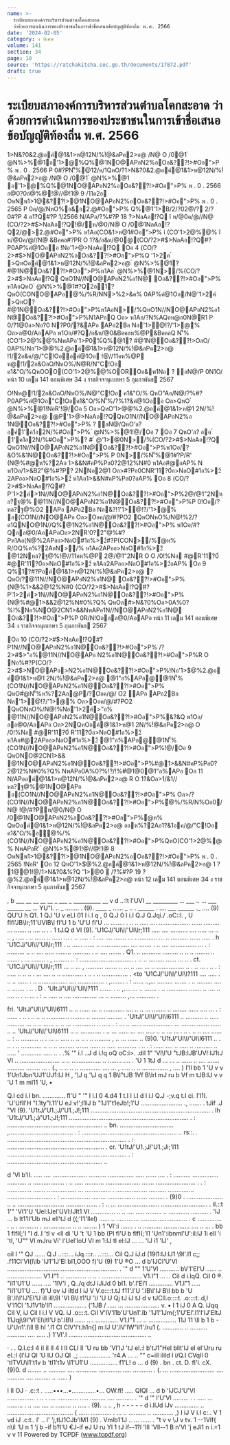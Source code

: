 ```yaml
---
name: >-
  ระเบียบสภาองค์การบริหารส่วนตำบลโคกสะอาด
  ว่าด้วยการดำเนินการของประชาชนในการเข้าชื่อเสนอข้อบัญญัติท้องถิ่น พ.ศ. 2566
date: '2024-02-05'
category: ง พิเศษ
volume: 141
section: 34
page: 10
source: 'https://ratchakitcha.soc.go.th/documents/17872.pdf'
draft: true
---
```


# ระเบียบสภาองค์การบริหารส่วนตำบลโคกสะอาด ว่าด้วยการดำเนินการของประชาชนในการเข้าชื่อเสนอข้อบัญญัติท้องถิ่น พ.ศ. 2566

1>N&?0&2.@อค์@1&1>ห@12N/%!ํ@&ลPค2>อ@ /N@ O /0@1 ํ @N%>%@1อ'1>@%Q%@1NO@APอN2%อOอ&??!>#Oอ">P% พ . 0 . 2566 P 0#?PN'็%@12/ค/1QหO/?1>N&?0&2.@อค์@1&1>ห@12N/%!ํ@&ลPค2>อ@ /N@ O /0@1 ํ @N%>%@1 อ'1>@%Q%@1NO@APอN2%อOอ&??!>#Oอ">P% พ . 0 . 2566 อ@0?0อํ@%@!@//@!1@ 9 /11ค2อ OหNพ1>1@&??!>@1NO@APอN2%อOอ&??!>#Oอ">P% พ . 0 . 2565 P 0ค/@/NหO%อ&อ2.@#Oอ">P% Q%@1'1>B/2/?02@/? 2/?0#?P 4 ค1?Q#?P 1/2566 N/APอ/?%#?P 18 $?%/@ค/ พ . 0 . 2566 @QหOํ@ห% 1>N&?0&2.@อค์@1&1>ห@12N/%!ํ@&ลPค2>อ@ /N@ O /0@1 ํ @N%>%@1อ'1>@%Q%@1NO@APอN2%อOอ&??!>#Oอ">P% พ . 0 . 2566 ? %?Q Oอ 1 1>N&?0&%?QN1?0/N@ ì 1>N&?0&2.@อค์@1&1>ห@12N/%!ํ@&ลPค2>อ@ /N@ O /0 @1 ํ @N%>%@1อ'1>@%Q%@1NO@APอN2%อOอ&??!>#Oอ">P% พ . 0 . 2566î Oอ 2 1>N&?0&%?QQหOQO&?ค?&!?QO!N/?%"? @/ ? %'1>@0N'็%!O%R' Oอ 3 Q%1>N&?0&%?Q ì Oอ&??!> î ห/@0ค/@//N@ Oอ&??!>#Oอ">P% ì 'ล? อค์1'ค1อ2N/%#Oอ">P% î ห/@0ค/@//N@ 'ล? อค์@1&1>ห@12N/%!ํ@&ลPค2>อ@ Oล>QหOห/@0ค/@/1//"@NO@ห%O@#?Pออค์@1&1>ห@12N/%!ํ@&ลPค2>อ@ @P'ล? อค์1'ค1อ 2N/%#Oอ">P%2?PQหON'็%(CO ํ @N%>%@1O#% ì (CO/?2>#$>NลAอ!?Q î ห/@0ค/@//N@ (CO/?2>#$>NลAอ!?Q!@/ห/@0/N@ O /0@1NลAอ!?Q2/@>2.@#Oอ">P% ห1Aอ(CO&1>ห@1#Oอ">P% ì (CO'1>2@%@% î ห/@0ค/@//N@ &Bคคล#?PR O 1?&/อ&ห/@0@(CO/?2>#$>NลAอ!?Q#?P0AP%คํ@1Oออ !Nอ'1>$@%2.@อค์@1&1>ห@12N/%!ํ@&ลPค2>อ@ QหO? #ํ@1N@Oอ&??!>#Oอ">P%ห1Aอ@1N>/% (CO/?2>#$>NลAอ!?Q Oอ 4 (CO/?2>#$>NO@APอN2%อOอ&??!>#Oอ">P%Q '1>2ค ์ >QหOอค์@1&1>ห@12N/%!ํ@&ลPค2>อ@ ํ @N%>%@1? #ํ@1N@Oอ&??!>#Oอ">P%ห1Aอ ํ @N%>%@1N>/%(CO/?2>#$>NลAอ!?Q QหO1N//NO@APอN2%อ1N@ Oอ&??!>#Oอ">P% ห1AอQหO ํ @N%>%@1#?Q2อ1? QหO(CONO@APอํ@%/%R/NN>%2>&ค% 0AP%คํ@1Oอ/N@'1>2ค์ >QหO? #ํ@1N@Oอ&??!>#Oอ">P%ห1AอN>/%QหO1N//NO@APอN2%อ1N@Oอ&??!>#Oอ">P%N1APอQ Oล> ห1Aอ/?N%AQอห@อ0N@R1 P 0/?1@0ล>Nอ?0 N?P0/?&APอ APอ2Bล Nล'1>ํ@!?/'1>@% Oล>ล@0/AอAPอ พ1Oอ/#?Q/อ&ห/@0&Bคคลห%@P&BคคลQ N'็%(CO'1>2@%@%NพAPอ'1>P0%์Q%@1? #ํ@1N@Oอ&??!>OลO/ 0AP%!Nอ'1>$@%2.@อค์@1&1>ห@12N/%!ํ@&ลPค2>อ@ O /0!%Nอห1Aอ2N#@R'11?0์  ห/@0อ>NลO#1อ%>2์ 2APออ>NลO#1อ%>2์ ห1Aอ1>&&N#คP%Pล0?2@12%N#0 !@/O&&#O@01>N&?0&%?Q QหO'1>$@%2.@อค์@1&1>ห@12N/%!ํ@&ลPค2>อ@ !1/2อ&ค/@/"C!Oออคํ@1Oอ !@//11คห%@P ห@!1/2อ&OลO/NหO%/N@R/N"C!Oอ ค1&"O/%QหOOO(CO'1>2@%@%OOROอ&พ1Nอ ? ลN@/P 0N1O/ หน้า 10 เลม 141 ตอนพิเศษ 34 ง ราชกิจจานุเบกษา 5 กุมภาพันธ 2567

O!Nห@!1/2อ&OลO/NหO%/N@"C!Oอ ค1&"O/% QหO"Aอ/N@/?%#?P0AP%คํ@1Oอ"C!Oอค1&"O/%N'็%/?%1?&คํ@1Oออ Oล>QหO ํ @N%>%@1!NอR'!@/Oอ 5 Oล>QหO'1>$@%2.@อค์@1&1>ห@12N/%!ํ@&ลPค2>อ@ /อ&ห/@0QหO'ล? อค์1'ค1อ2N/%#Oอ">P% ํ @N%>%@1QหO!@/ค/@/'1>2ค์อ(CO0AP%คํ@1Oอ Oอ 5 Q%@1? # ํ @1N@Oอ&??!>#Oอ">P%QหO'ล? อค ์ 1'ค1อ2N/%#Oอ">P%? # ํ @1N@ Oอ&??!>#Oอ">P%P 0! O อ/?2@1>2ํ@ค?Oล>N'็%R'!@/O&&#?Pํ@ห% Q% O อ&?ค?&@1'1>B/2.@#Oอ">P% 'ล? อค์1'ค1อ2N/%#Oอ">P%!Oอ? #ํ@1N@Oอ&??!>#Oอ">P%!@//11คห%@PQหOOลO/N21O .@0Q%2@/2>&/?% %?&O!N/?%#?PR O 1?&@11Oออ!@/Oอ 4 /11ค2อ ห@NหO%/N@>R/NOลO/N21O .@0Q%1>0>N/ล@ ? ลN@/QหO'ล? อค์1'ค1อ2N/%#Oอ">P%อ0@01>0>N/ล@!Nอ'1>$@%2.@อค์@1&1>ห@1 2N/%!ํ@&ลPค2>อ@ @P'1>$@%2.@อค์@1&1>ห@12N/%!ํ@&ลPค2>อ@ อ@>0@0QหON'็%1?R'OR O O!NN/APอ1//1>0>N/ล@#?P0@0OลO/!OอR/NN>%NO@2>&/?% #?Q%?Q @1? #ํ@1N@Oอ&??!>#Oอ">P% ? ลN@/ 0?R/N"Aอ/N@/?(ลN'็%@1NO@APอN2%อ1N@Oอ&??!>#Oอ">P% !@/ห/@0/N@ O /0@1NO@APอN2%อOอ&??!>#Oอ">P% Oอ 6 N/APอ'ล? อค ์ 1'ค1อ2N/%#Oอ">P%R O ? # ํ @1N@Oอ&??!>#Oอ">P%N21ON1?0&1Oอ0OลO/ QหOOO(CO'1>2@%@%1?&1N@Oอ&??!>#Oอ">P%NพAPอR' ํ @N%>%@1N>/%!NอR' ห1Aอห@(CO0AP%คํ@1Oอ '1>2ค์QหOอค์@1&1>ห@12N/%!ํ@&ลPค2>อ@ ํ @N%>%@1N>/%(CO/?2>#$>NลAอ!?QQหO1N//NO@APอN2%อ 1N@Oอ&??!>#Oอ">P% ? ลN@/QหO'ล? อค์1'ค1อ2N/%#Oอ">P% ํ @N%>%@1!@/Oอ 7 Oอ 7 QหO'ล? อค ์ 1'ค1อ2N/%#Oอ">P%? # ํ @'1>@0N>/%(CO/?2>#$>NลAอ!?Q QหO1N//NO@APอN2%อ1N@Oอ&??!>#Oอ">P%พ1Oอ/?&O%&1N@Oอ&??!>#Oอ">P% P 0N>/%N'็%@1#?P/R' (N@%#@ห%?2Aอ 1>&&N#คP%Pล0?2@12%N#0 ห1Aอ#@อAP% N พ1Oอ/1>&B2"@%#?P? 2NNอ2@1 Oล>#?Pอ0CNR'11?0์อ>NลO#1อ%>2์ 2APออ>NลO#1อ%>2์ ห1Aอ1>&&N#คP%Pล0?อAP% Oอ 8 (CO/?2>#$>NลAอ!?Q#?P'1>2ค์>1N//NO@APอN2%อ1N@Oอ&??!>#Oอ">P%2@/@1"2Nหล?ฐ@% @11N//NO@APอN2%อ1N@Oอ&??!>#Oอ">P%P 0!Oอ/?หล?ฐ@%O2 APอ APอ2Bล Nล&?!1'1>ํ@!?/'1>@% อ(CO1N//NO@APอ Oล>Oอค/@/#?PO2 QหONหO%/N@!%2/?ค1QNO@1N//Q%@1N2%อ1N@Oอ&??!>#Oอ">P% พ1Oอ/#?Qลล@0/AอAPอOล>2NR'0?2"@%#?Pห1Aอ(N@%2APออ>NลO#1อ%>2์#?P(CON>/%ํ@ห% R/OQ%ห%?2AอN>/% ห1Aอ2APออ>NลO#1อ%>2์ @12Nหล?ฐ@%!@//11คห%@P 2@/@1"2NR O O /0!%Nอ #@R'11?0์ #@R'11?0์อ>NลO#1อ%>2์ ห1Aอ2APออ>NลO#1อ%>2์อAP% Oอ 9 Q%1?#?Pอค์@1&1>ห@12N/%!ํ@&ลPค2>อ@ ? QหO/?@11N//NO@APอN2%อ1N@ Oอ&??!>#Oอ">P%(N@%1>&&2@12%N#0 (CO/?2>#$>NลAอ!?Q#?P'1>2ค์>1N//NO@APอN2%อ1N@Oอ&??!>#Oอ">P% (N@%#@1>&&2@12%N#0%?Q% QหOล#>N&?0%Oล>0A%0?%!%Nอ%NO@2CN1>&&NพAPอ1N//NO@APอN2%อ1N@ Oอ&??!>#Oอ">P%P 0R/N!Oอลล@0/AอAPอ หน้า 11 เลม 141 ตอนพิเศษ 34 ง ราชกิจจานุเบกษา 5 กุมภาพันธ 2567

Oอ 10 (CO/?2>#$>NลAอ!?Q#?P1N//NO@APอN2%อ1N@Oอ&??!>#Oอ">P% /?2>#$>"อ%@11N//NO@APอ N2%อ1N@Oอ&??!>#Oอ">P%R O Nอ%#?P(CO/?2>#$>NO@APอ>N2%อ1N@Oอ&??!>#Oอ">P%!Nอ'1>$@%2.@อค์@1&1>ห@1 2N/%!ํ@&ลPค2>อ@ @1"อ%APอ@@1N'็%(CO1N//NO@APอN2%อ1N@Oอ&??!>#Oอ">P% QหO#ํ@N'็%ห%?2Aอ@P/?Oอค/@/ O2 APอ APอ2Bล Nล'1>ํ@!?/'1>@% Oล>Oอค/@/#?PO2 QหONหO%/N@!%Nอ'1>2ค์>"อ% @11N//NO@APอN2%อ1N@Oอ&??!>#Oอ">P%&?&Q พ1Oอ/ลล@0/AอAPอ Oล>2NQหOอค์@1&1>ห@1 2N/%!ํ@&ลPค2>อ@ O /0!%Nอ #@R'11?0์ R'11?0์อ>NลO#1อ%>2์ ห1Aอ#@2APออ>NลO#1อ%>2์ @1"อ%APอ@@1N'็%(CO1N//NO@APอN2%อ1N@Oอ&??!>#Oอ">P%!@/Oอ 9 QหONO@2CN1>&& @1NO@APอN2%อ1N@Oอ&??!>#Oอ">P%#@1>&&N#คP%Pล0?2@12%N#0%?Q% NพAPอ0A%0?%!?/!%#ํ@1@0@1"อ%APอ Oอ 11 N/APออค์@1&1>ห@12N/%!ํ@&ลPค2>อ@ R O 1?&Oล>1/&1//หล?ฐ@%@1NO@APอ อ(CO1N//NO@APอN2%อ1N@Oอ&??!>#Oอ">P% Oล>/?(CO1N//NO@APอN2%อ1N@Oอ&??!>#Oอ">P%ํ@%/%R/N%Oอ0/N@ !@/#?Pห/@0/N@ O /0@1NO@APอN2%อOอ&??!>#Oอ">P%ํ@ห% QหOอค์@1&1>ห@12N/%!ํ@&ลPค2>อ@ ออห%?2Aอ1?&1อค/@/"C!Oอ ค1&"O/%อํ@%/%(CO1N//NO@APอN2%อ1N@Oอ&??!>#Oอ">P%QหO(CO'1>2@%@% NพAPอR' ํ @N%>%@1!@//@!1@ 8 OหNพ1>1@&??!>@1NO@APอN2%อOอ&??!>#Oอ">P% พ . 0 . 2565 !NอR' Oอ 12 QหO'1>$@%2.@อค์@1&1>ห@12N/%!ํ@&ลPค2>อ@ 1 ? 1@@1!@/1>N&?0&%?Q '1>@0  /?%#?P 19 $?%/@ค/ พ . 0 . 25 66 N'็%R# N1/ล?1์ '1>$@%2.@อค์@1&1>ห@12N/%!ํ@&ลPค2>อ@ หน้า 12 เลม 141 ตอนพิเศษ 34 ง ราชกิจจานุเบกษา 5 กุมภาพันธ 2567

, b ___ __ __ __ __ _ ___ _ __________ __ v d ..:!t l'UVI __ _________ ... ___ .. ... ___ ______ __ ... YU"l. .. _ ........ . (9). ____ _ ...... _ .. . ______ . .... ___ ______ ._ .... (9) QU'U h Q1. 1 QJ 'U v eLI 01 I i.I q , 0 Q.J 0 I i.I Q.J Q.Jqi./ .oC::l. , U flfl'JB\lr;11'UVlB\l fI'U 1 b 'U'U fI'U ... ........ . .. .. ..... .... .................. ...... ......... ... ....... .. .... .. . . 1 tJ.Q d VI (9). 'U1CJ/'Ul\l/'Ul\lr;111 ..... .... .......... .... ..... ... .. .. , ..... . .. ...... .. ...... ... . .. ..... . : .... .... ....... ... ............. ... .. .......... ...... ..... . h 'U1CJ/'Ul\l/'Ul\lr;111 . .. ...... ...... .. ................ .... ....... . .. .... ............... ... . : .......... .. .. .... ..... ......... .......... . .. .... ....... . Q1. .. ........... ......... .. .. .. ........ .. ....... . ... ........ . , ......... .. : ............................... . .. .. ......... ...... ... .. . ct. 'U1CJ/'Ul\l/'Ul\lr;111 ... .. ... , .......... ....... .. ... .. .... ... .. ................ .. . .. ... . .. . : ..... .. .. .. . ... .... .. .. ............ . .. . .. ............... . <to 'U1CJ/'Ul\l/'Ul\l?111 .... ..... . .. .. ...... . .. ................. .... ............... . ,........ . : ...... ..,... ......... ....... . .. ......... .... .. ....... . .. . D . 'UltJ/'Ul\l/'Ul\l?111 ....... . .. ,.... ... .. ....... . .. ............ ....... .. .... .. .... .. . .. ... . : .. ..... .. .... .............. ... .. ......... ,... ........... .

fri. 'UltJ/'Ul\l/'Ul\l6111 .. .. ...... ... .. ............ .... .. .. ... ........ .. ........ ...... .... ... . : ...... . .. . .. .. .. ............. ........ .. ........ ......... . 'UltJ/'Ul\l/'Ul\l6111 .. .......... .. ..... .......... ... .. .. ...... .. .. ... ............. .. ..... . : ... .. ...... ................. ... ................ ...... .. .. 'UltJ/'Ul\l/'Ul\l6111 .. .. ............ . .. ... ...... ... .... ..... .. .. ... ... . .. . .. .. .... ...... .. : .. .......... .. . ... .. ..... .. .. .. . .. ......... , .. ... ...... .. (9)0. 'U1tJ/'Ul\l/'Ul\l6111 .. . .. . .. ............ .. .. .. ......... ....... ...... .. ..... ........... . .. . : ...... .... .. ..... .. .......... .. ..... ' ............ ..... .. . .% '" i.I ..J d i.!q oQ oC:i>. .diI 1" 'Vl\l'U "tJB:lJB'UV!:IJ1tJ VI .. ....................... .. .. ................. .. ........ .... . 'U 1 1tJ d ... ... .. ...... .. .... ....... .......... ........ ... . (., .. .. .. .. ............ .... ... , ..... .. .. ............... , .... ) I'll bb 1 'U v v 1'Un1Jbn'UJ1'UJ1:IJ H , '\J q '\J q q 1 B\l"tJB 1Vf B\lrl mJ ru b Vf m tJB:IJ v v 'U 1 m ml11 'U, •

Q.I cd i.I bn. ............. fl'U " '" I i.I 0 4.d4 1 t.I I i.I d I i.I Q.J -;v.q t.I ci. I'l1I. 'U'Ufll'H "I.1ty"l.11'U eJ v!';l1lJ b "1J1"t1eJb!;1'U ........................ ., ....... . tJif .J "Vl (9). 'U1tJ/'U1.;J/'U1.;J!;111 ..................................................................... . Ih 'U1tJ/'U1.;J/'U1.;J!;111 ..................................................................... . : ....................................................... .. bn. ............................... ,..................................... . : ....................................................... .. rs::. . ..................................................................... . : ........................................................ . cr. 'U1tJ/'U1.;J/'U1.;Ji;'l11 ..................................................................... . : ....................................................... ..

d 'Vl b'lI. ..... .... .................... .......... ............... ..... ...... .... . : .......... ............... ........... .. .................. . .. ..... ........... .................... ....... ....................... . . : .............. ....... ................. ... ............... . .................. .......... ............... .......................... . : ................. ........ ................ ...... ......... . (9)0 . ..................... .. .. ........................... ........... ...... . : .. ... ........................ ........................... . iI.::t 1'" 'Vl'l'U 'Uel:lJel'UVl:lJlt1 Vl .............. .. .. .... ..... ......... .. ............ .......... . 'IJ ... b lt1'll'Ub mJ ell'tJ d ((;'l'l'llel) ...... .. ............. ........................... . c .............. . .. . ........... . ................ .. .. ........ ) 1 'Vl':i ....... . .. ........... ............... .... .. ... . bb 1 flfI(;'l "I d..I 'tI v <lI di 'U 't 'U 1 bb (PI fl'U b flfI(;'l1 'Un1':ibnml'U':il:lJ 1i ell 'i 'tI, 'U"" VI mJru Vi' l'Uel'loU VI m 1:lJ tI el:lJ ... ... 'IJ i1 'IJ' ,

oil I '" QJ ...... Q.J ..::::... iJq.:::r.. ..::::... CiI Q.J iJ.d (19l1:IJ:lJ1 \9l'.l1 c;; .f11Cl'VI(l\lb 'lJ1'1J'El bI1,OOO f)'U (9) 1'U ®O ... d b'IJCl'U'Vl ................................................................ . '" d "" 1'U'Vl ........... bV'l'El'U ...... .. .................... V1.I"1 .. ............ .. .. . ....................... V1.I"1 ... .. CiI d i.lqQ. CiI 0 ®. "il1'U1'U ...... .... '1lV'l , Q../q dtJ iJiJd 0 bI1. b'.l'El'l .............. V1.I"1 ..... "il1'U1'U .... f)'U ov iJ iltld I iJ V V.o::::t.tJ f11'.l'U '.lB\l'IJ B\l bb b 'U B'.ll\l'IJ'El'U ill ill\9l 'Vl B\l t1'U '\l 'U U Qj tJ iJ tJ d v tJCII.o::::t. .o::::t..d,I V'l1Cl '1J1V1b'll1 ................... ('1JB / ..... ... .................... v. • I 1 iJ 0 A Q. iJqq CiI V, iJ CiI I i.I V VQ. iJ .o::::t. CiI V'lV'I1b'U'Un1'.lb '1J1'1Jm{;1'U'El'.l1'l'IJ'EltJ 11Jqj\9l'Vl'El\ltl'U b'.lB\l ...... .... ............. V1.I"1 ... .. ................ 11J 11 \ll b 1 b -U'Un1'.l\ll B hI '.l1 Cl ClV'l't.h1n{] m:IJ U'.lV'lW"il1'.lru1 (. ............ .. .......... ........... .... ..... .) 1'Vl'.l ........ .................................... ..

· . . Q.I.c:I 4 iI iI II 4 I II CLI II 'U ru bb 'VI'IJ 'tJ el.:l b'tJ1"Hel blit'IJ el el'Uru ru el.:l {l'IJ QI 'U IU OJ QI .,; .................. 'r4.A ... .. "" c=ill ilild I i/Q.I CVqIl 0 'tITVU\l1't1v b 'tI1't1v \I1'U1'U ................ f1'L! o ... d (9) . bn . ct. D. fl'l. cX. (9)0. d ........ .. .......... .... ............ ............. ..... ........... . (. ... .......................... .... .......... .... ......... .. ...... )

I II OJ · .c::t . .....•••...•..............•... OW.fl! ..... QIQI ... d b 'lJCJ'U'Vl ................ . .. . .... ............ ..... ......... .... .......... . '" d '" l'U'Vl ......... . . ..... ... ......... . .. .... .... .. ......... .. ..... . (9). .. .. , h - - - - - d i.llJd iJv .............. .. ...................................... ( ...... ............ . ... .. .......... .. ............ ,) I iJ V i.I c:.. V 1 vd iJ .c:t.. l' .. l' 'j,tIJ1CJb'lM1 (9) . Vmlb1'IJ .. ... ...... . "t v v \J v tv. 1 --1Vlf{ n\il 'U n 1 'j b -if b?l'U €J-if eJ U ru Yl 1 tJ if--1?l 'Ill 'Vll--1 B n'Vl 'j eJi1 n i.=1 v v 11 Powered by TCPDF (www.tcpdf.org)
